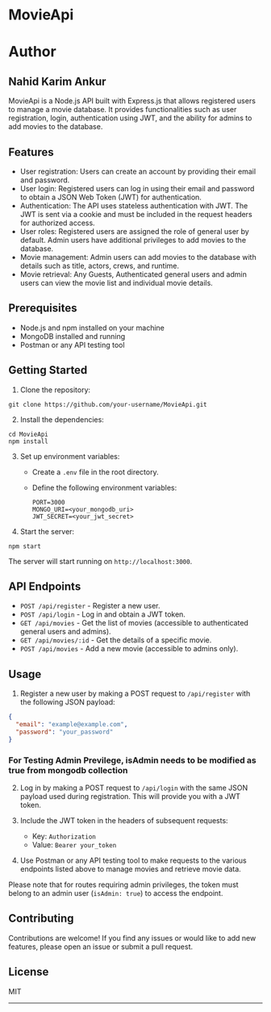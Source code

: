 # MovieApi

# Author

## Nahid Karim Ankur

MovieApi is a Node.js API built with Express.js that allows registered users to manage a movie database. It provides functionalities such as user registration, login, authentication using JWT, and the ability for admins to add movies to the database.

## Features

- User registration: Users can create an account by providing their email and password.
- User login: Registered users can log in using their email and password to obtain a JSON Web Token (JWT) for authentication.
- Authentication: The API uses stateless authentication with JWT. The JWT is sent via a cookie and must be included in the request headers for authorized access.
- User roles: Registered users are assigned the role of general user by default. Admin users have additional privileges to add movies to the database.
- Movie management: Admin users can add movies to the database with details such as title, actors, crews, and runtime.
- Movie retrieval: Any Guests, Authenticated general users and admin users can view the movie list and individual movie details.

## Prerequisites

- Node.js and npm installed on your machine
- MongoDB installed and running
- Postman or any API testing tool

## Getting Started

1. Clone the repository:

```
git clone https://github.com/your-username/MovieApi.git
```

2. Install the dependencies:

```
cd MovieApi
npm install
```

3. Set up environment variables:

   - Create a `.env` file in the root directory.
   - Define the following environment variables:

     ```
     PORT=3000
     MONGO_URI=<your_mongodb_uri>
     JWT_SECRET=<your_jwt_secret>
     ```

4. Start the server:

```
npm start
```

The server will start running on `http://localhost:3000`.

## API Endpoints

- `POST /api/register` - Register a new user.
- `POST /api/login` - Log in and obtain a JWT token.
- `GET /api/movies` - Get the list of movies (accessible to authenticated general users and admins).
- `GET /api/movies/:id` - Get the details of a specific movie.
- `POST /api/movies` - Add a new movie (accessible to admins only).

## Usage

1. Register a new user by making a POST request to `/api/register` with the following JSON payload:

```json
{
  "email": "example@example.com",
  "password": "your_password"
}
```

### For Testing Admin Previlege, isAdmin needs to be modified as true from mongodb collection 


2. Log in by making a POST request to `/api/login` with the same JSON payload used during registration. This will provide you with a JWT token.

3. Include the JWT token in the headers of subsequent requests:

   - Key: `Authorization`
   - Value: `Bearer your_token`

4. Use Postman or any API testing tool to make requests to the various endpoints listed above to manage movies and retrieve movie data.

Please note that for routes requiring admin privileges, the token must belong to an admin user (`isAdmin: true`) to access the endpoint.

## Contributing

Contributions are welcome! If you find any issues or would like to add new features, please open an issue or submit a pull request.

## License

MIT

---
